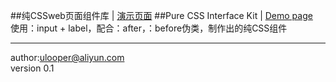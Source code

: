 ##纯CSSweb页面组件库 | [演示页面](https://tfzh.github.io/looper-ui)
##Pure CSS Interface Kit | [Demo page](https://tfzh.github.io/looper-ui)  
使用：input + label，配合：after，：before伪类，制作出的纯CSS组件
***
author:ulooper@aliyun.com  
version 0.1
